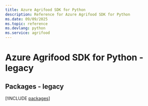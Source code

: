 ```yaml
---
title: Azure Agrifood SDK for Python
description: Reference for Azure Agrifood SDK for Python
ms.date: 09/09/2025
ms.topic: reference
ms.devlang: python
ms.service: agrifood
---
```

# Azure Agrifood SDK for Python - legacy
## Packages - legacy
[!INCLUDE [packages](agrifood-index.md)]